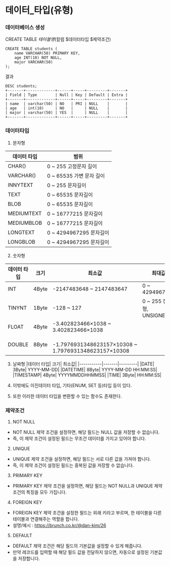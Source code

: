 # 데이터_타입(유형)

### 데이터베이스 생성
CREATE TABLE $테이블명 ($칼럼 $데이터타입 $제약조건)
~~~
CREATE TABLE students (
    name VARCHAR(50) PRIMARY KEY,
    age INT(10) NOT NULL,
    major VARCHAR(50)
);
~~~
결과
~~~
DESC students;
+-------+-------------+------+-----+---------+-------+
| Field | Type        | Null | Key | Default | Extra |
+-------+-------------+------+-----+---------+-------+
| name  | varchar(50) | NO   | PRI | NULL    |       |
| age   | int(10)     | NO   |     | NULL    |       |
| major | varchar(50) | YES  |     | NULL    |       |
+-------+-------------+------+-----+---------+-------+
~~~

### 데이터타입
1. 문자형

|데이터 타입|범위|
|-----------|----|
|CHAR()|	0 ~ 255 고정문자 길이|
|VARCHAR()|	0 ~ 65535 가변 문자 길이|
|INNYTEXT|	0 ~ 255 문자길이|
|TEXT|	0 ~ 65535 문자길이|
|BLOB|	0 ~ 65535 문자길이|
|MEDIUMTEXT|	0 ~ 16777215 문자길이|
|MEDIUMBLOB|	0 ~ 16777215 문자길이|
|LONGTEXT|	0 ~ 4294967295 문자길이|
|LONGBLOB|	0 ~ 4294967295 문자길이|

2. 숫자형

|데이터 타입|	크기|	최소값|	최대값|
|-----------|-------|---------|-------|
|INT	|4Byte|	-2147483648 ~ 2147483647|	0 ~ 4294967295|
|TINYNT	|1Byte|	-128 ~ 127|	0 ~ 255 정수형, UNSIGNED|
|FLOAT	|4Byte|	-3.402823466×1038 ~ 3.402823466×1038|
|DOUBLE	|8Byte| 	-1.7976931348623157×10308 ~ 1.7976931348623157×10308|

3. 날짜형
|데이터 타입|	크기|	최소값|
|-----------|-------|---------|
|DATE|	3Byte|	YYYY-MM-DD|
|DATETIME|	8Byte|	YYYY-MM-DD HH:MM:SS|
|TIMESTAMP|	4Byte|	YYYYMMDDHHMMSS|
|TIME|	3Byte|	HH:MM:SS|

4. 이밖에도 이진데이터 타입, 기타(ENUM, SET 등)타입 등이 있다.
5. 또한 이러한 데이터 타입을 변환할 수 있는 함수도 존재한다.


### 제약조건
1. NOT NULL
 - NOT NULL 제약 조건을 설정하면, 해당 필드는 NULL 값을 저장할 수 없습니다.
 - 즉, 이 제약 조건이 설정된 필드는 무조건 데이터를 가지고 있어야 합니다.

2. UNIQUE
 - UNIQUE 제약 조건을 설정하면, 해당 필드는 서로 다른 값을 가져야 합니다.
 - 즉, 이 제약 조건이 설정된 필드는 중복된 값을 저장할 수 없습니다.

3. PRIMARY KEY
 - PRIMARY KEY 제약 조건을 설정하면, 해당 필드는 NOT NULL과 UNIQUE 제약 조건의 특징을 모두 가집니다.

4. FOREIGN KEY
 - FOREIGN KEY 제약 조건을 설정한 필드는 외래 키라고 부르며, 한 테이블을 다른 테이블과 연결해주는 역할을 합니다.
 - 설명/예시 : https://brunch.co.kr/@dan-kim/26

5. DEFAULT
 - DEFAULT 제약 조건은 해당 필드의 기본값을 설정할 수 있게 해줍니다.
 - 만약 레코드를 입력할 때 해당 필드 값을 전달하지 않으면, 자동으로 설정된 기본값을 저장합니다.

